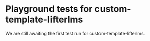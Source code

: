 # Playground tests for custom-template-lifterlms
We are still awaiting the first test run for custom-template-lifterlms.
